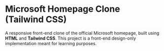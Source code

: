 # Microsoft Homepage Clone (Tailwind CSS)

A responsive front-end clone of the official Microsoft homepage, built using **HTML** and **Tailwind CSS**. This project is a front-end design-only implementation meant for learning purposes.

